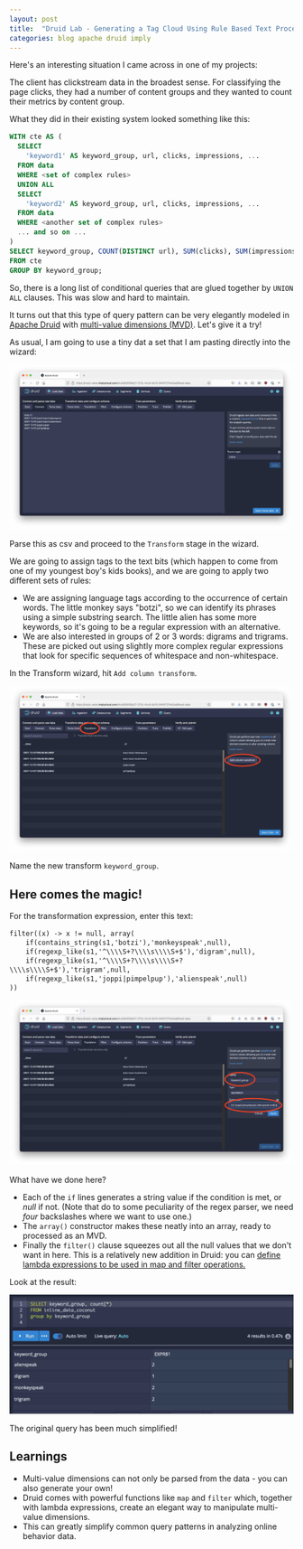 ```yaml
---
layout: post
title:  "Druid Lab - Generating a Tag Cloud Using Rule Based Text Processing"
categories: blog apache druid imply
---
```


Here's an interesting situation I came across in one of my projects:

The client has clickstream data in the broadest sense. For classifying the page clicks, they had a number of content groups and they wanted to count their metrics by content group.

What they did in their existing system looked something like this:

```sql
WITH cte AS (
  SELECT
    'keyword1' AS keyword_group, url, clicks, impressions, ...
  FROM data
  WHERE <set of complex rules>
  UNION ALL
  SELECT
    'keyword2' AS keyword_group, url, clicks, impressions, ...
  FROM data
  WHERE <another set of complex rules>
  ... and so on ...
)
SELECT keyword_group, COUNT(DISTINCT url), SUM(clicks), SUM(impressions) ...
FROM cte
GROUP BY keyword_group;
```

So, there is a long list of conditional queries that are glued together by `UNION ALL` clauses. This was slow and hard to maintain.

It turns out that this type of query pattern can be very elegantly modeled in [Apache Druid](https://druid.apache.org/) with [multi-value dimensions (MVD)](/2021/08/07/multivalue-dimensions-in-apache-druid-part-1/). Let's give it a try!

As usual, I am going to use a tiny dat a set that I am pasting directly into the wizard:

![](/assets/2021-12-02-1.jpg)

Parse this as csv and proceed to the `Transform` stage in the wizard.

We are going to assign tags to the text bits (which happen to come from one of my youngest boy's kids books), and we are going to apply two different sets of rules:
- We are assigning language tags according to the occurrence of certain words. The little monkey says "botzi", so we can identify its phrases using a simple substring search. The little alien has some more keywords, so it's going to be a regular expression with an alternative.
- We are also interested in groups of 2 or 3 words: digrams and trigrams. These are picked out using slightly more complex regular expressions that look for specific sequences of whitespace and non-whitespace.

In the Transform wizard, hit `Add column transform`.

![](/assets/2021-12-02-2.jpg)

Name the new transform `keyword_group`.

## Here comes the magic!

For the transformation expression, enter this text:
```
filter((x) -> x != null, array(
    if(contains_string(s1,'botzi'),'monkeyspeak',null),
    if(regexp_like(s1,'^\\\\S+?\\\\s\\\\S+$'),'digram',null),
    if(regexp_like(s1,'^\\\\S+?\\\\s\\\\S+?\\\\s\\\\S+$'),'trigram',null,
    if(regexp_like(s1,'joppi|pimpelpup'),'alienspeak',null)
))
```

![](/assets/2021-12-02-3.jpg)

What have we done here?
- Each of the `if` lines generates a string value if the condition is met, or _null_ if not. (Note that do to some peculiarity of the regex parser, we need _four_ backslashes where we want to use one.)
- The `array()` constructor makes these neatly into an array, ready to processed as an MVD.
- Finally the `filter()` clause squeezes out all the null values that we don't want in here. This is a relatively new addition in Druid: you can [define lambda expressions to be used in map and filter operations.](https://druid.apache.org/docs/latest/misc/math-expr.html#lambda-expressions-syntax)

Look at the result:

![](/assets/2021-12-02-4.jpg)

The original query has been much simplified!

## Learnings

- Multi-value dimensions can not only be parsed from the data - you can also generate your own!
- Druid comes with powerful functions like `map` and `filter` which, together with lambda expressions, create an elegant way to manipulate multi-value dimensions.
- This can greatly simplify common query patterns in analyzing online behavior data.
